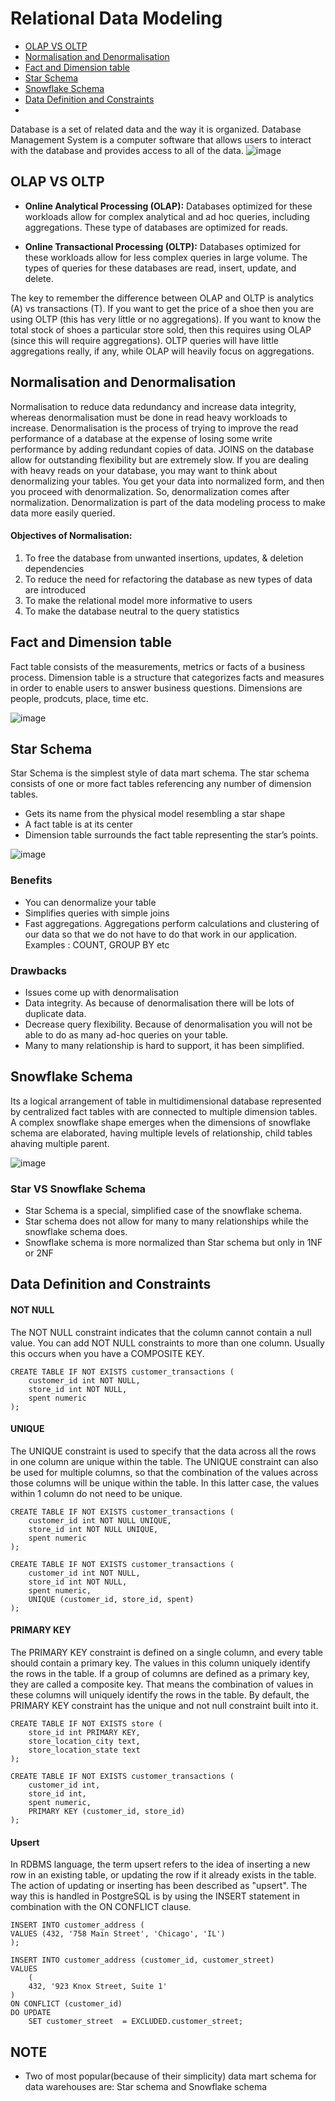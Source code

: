 # Relational Data Modeling
- [OLAP VS OLTP](#olap-vs-oltp)
- [Normalisation and Denormalisation](#normalisation-and-denormalisation)
- [Fact and Dimension table](#fact-and-dimension-table)
- [Star Schema](#star-schema)
- [Snowflake Schema](#snowflake-schema)
- [Data Definition and Constraints](#data-definition-and-constraints)
- 
Database is a set of related data and the way it is organized. Database Management System is a computer software that allows users to interact with the database and provides access to all of the data.
![image](https://github.com/codeslash21/data_engineering/assets/32652085/c5ca3a55-adff-4779-9ce0-32b05ee15b08)

## OLAP VS OLTP
- **Online Analytical Processing (OLAP):**
Databases optimized for these workloads allow for complex analytical and ad hoc queries, including aggregations. These type of databases are optimized for reads.

- **Online Transactional Processing (OLTP):**
Databases optimized for these workloads allow for less complex queries in large volume. The types of queries for these databases are read, insert, update, and delete.

The key to remember the difference between OLAP and OLTP is analytics (A) vs transactions (T). If you want to get the price of a shoe then you are using OLTP (this has very little or no aggregations). If you want to know the total stock of shoes a particular store sold, then this requires using OLAP (since this will require aggregations). OLTP queries will have little aggregations really, if any, while OLAP will heavily focus on aggregations.

## Normalisation and Denormalisation
Normalisation to reduce data redundancy and increase data integrity, whereas denormalisation must be done in read heavy workloads to increase. Denormalisation is the process of trying to improve the read performance of a database at the expense of losing some write performance by adding redundant copies of data. JOINS on the database allow for outstanding flexibility but are extremely slow. If you are dealing with heavy reads on your database, you may want to think about denormalizing your tables. You get your data into normalized form, and then you proceed with denormalization. So, denormalization comes after normalization. Denormalization is part of the data modeling process to make data more easily queried.

#### Objectives of Normalisation:
1. To free the database from unwanted insertions, updates, & deletion dependencies
2. To reduce the need for refactoring the database as new types of data are introduced
3. To make the relational model more informative to users
4. To make the database neutral to the query statistics

## Fact and Dimension table
Fact table consists of the measurements, metrics or facts of a business process. Dimension table is a structure that categorizes facts and measures in order to enable users to answer business questions. Dimensions are people, prodcuts, place, time etc. 

![image](https://github.com/codeslash21/data_engineering/assets/32652085/3a26aa37-4a2c-4cc7-b7d2-70e047c1a006)

## Star Schema
Star Schema is the simplest style of data mart schema. The star schema consists of one or more fact tables referencing any number of dimension tables. 
- Gets its name from the physical model resembling a star shape
- A fact table is at its center
- Dimension table surrounds the fact table representing the star’s points.

![image](https://github.com/codeslash21/data_engineering/assets/32652085/1cfbcfd2-88be-48d9-9078-df35232e0085)

### Benefits
- You can denormalize your table
- Simplifies queries with simple joins
- Fast aggregations. Aggregations perform calculations and clustering of our data so that we do not have to do that work in our application. Examples : COUNT, GROUP BY etc

### Drawbacks
- Issues come up with denormalisation
- Data integrity. As because of denormalisation there will be lots of duplicate data.
- Decrease query flexibility. Because of denormalisation you will not be able to do as many ad-hoc queries on your table.
- Many to many relationship is hard to support, it has been simplified.

## Snowflake Schema
Its a logical arrangement of table in multidimensional database represented by centralized fact tables with are connected to multiple dimension tables. A complex snowflake shape emerges when the dimensions of snowflake schema are elaborated, having multiple levels of relationship, child tables ahaving multiple parent.

![image](https://github.com/codeslash21/data_engineering/assets/32652085/57a1f85e-1b31-4460-b34c-d09e4301ae79)

### Star VS Snowflake Schema
- Star Schema is a special, simplified case of the snowflake schema.
- Star schema does not allow for many to many relationships while the snowflake schema does.
- Snowflake schema is more normalized than Star schema but only in 1NF or 2NF

## Data Definition and Constraints
#### NOT NULL
The NOT NULL constraint indicates that the column cannot contain a null value. You can add NOT NULL constraints to more than one column. Usually this occurs when you have a COMPOSITE KEY.
```
CREATE TABLE IF NOT EXISTS customer_transactions (
    customer_id int NOT NULL, 
    store_id int NOT NULL, 
    spent numeric
);
```
#### UNIQUE
The UNIQUE constraint is used to specify that the data across all the rows in one column are unique within the table. The UNIQUE constraint can also be used for multiple columns, so that the combination of the values across those columns will be unique within the table. In this latter case, the values within 1 column do not need to be unique.
```
CREATE TABLE IF NOT EXISTS customer_transactions (
    customer_id int NOT NULL UNIQUE, 
    store_id int NOT NULL UNIQUE, 
    spent numeric 
);
```
```
CREATE TABLE IF NOT EXISTS customer_transactions (
    customer_id int NOT NULL, 
    store_id int NOT NULL, 
    spent numeric,
    UNIQUE (customer_id, store_id, spent)
);
```
#### PRIMARY KEY
The PRIMARY KEY constraint is defined on a single column, and every table should contain a primary key. The values in this column uniquely identify the rows in the table. If a group of columns are defined as a primary key, they are called a composite key. That means the combination of values in these columns will uniquely identify the rows in the table. By default, the PRIMARY KEY constraint has the unique and not null constraint built into it.
```
CREATE TABLE IF NOT EXISTS store (
    store_id int PRIMARY KEY, 
    store_location_city text,
    store_location_state text
);
```
```
CREATE TABLE IF NOT EXISTS customer_transactions (
    customer_id int, 
    store_id int, 
    spent numeric,
    PRIMARY KEY (customer_id, store_id)
);
```
#### Upsert
In RDBMS language, the term upsert refers to the idea of inserting a new row in an existing table, or updating the row if it already exists in the table. The action of updating or inserting has been described as "upsert". The way this is handled in PostgreSQL is by using the INSERT statement in combination with the ON CONFLICT clause. 
```
INSERT INTO customer_address (
VALUES (432, '758 Main Street', 'Chicago', 'IL')
);
```
```
INSERT INTO customer_address (customer_id, customer_street)
VALUES
    (
    432, '923 Knox Street, Suite 1' 
) 
ON CONFLICT (customer_id) 
DO UPDATE
    SET customer_street  = EXCLUDED.customer_street;
```

## NOTE
- Two of most popular(because of their simplicity) data mart schema for data warehouses are: Star schema and Snowflake schema
